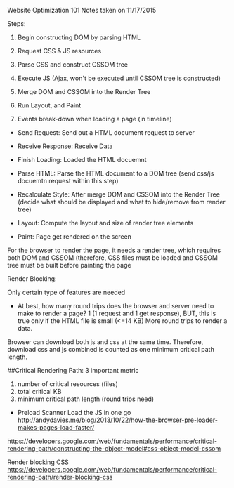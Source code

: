 Website Optimization 101
Notes taken on 11/17/2015


Steps:
1. Begin constructing DOM by parsing HTML
2. Request CSS & JS resources
3. Parse CSS and construct CSSOM tree
4. Execute JS (Ajax, won't be executed until CSSOM tree is constructed)
5. Merge DOM and CSSOM into the Render Tree
6. Run Layout, and Paint



1. Events break-down when loading a page (in timeline)

* Send Request:
	Send out a HTML document request to server

* Receive Response:
	Receive Data

* Finish Loading:
	Loaded the HTML docuemnt

* Parse HTML:
	Parse the HTML document to a DOM tree
	(send css/js docuemtn request within this step)

* Recalculate Style:
	After merge DOM and CSSOM into the Render Tree (decide what should be displayed and what to hide/remove from render tree)

* Layout:
	Compute the layout and size of render tree elements

* Paint:
	Page get rendered on the screen


For the browser to render the page, it needs a render tree, which requires both DOM and CSSOM (therefore, CSS files must be loaded and CSSOM tree must be built before painting the page


Render Blocking:

Only certain type of features are needed 



* At best, how many round trips does the browser and server need to make to render a page?
1 (1 request and 1 get response), BUT, this is true only if the HTML file is small (<=14 KB)
More round trips to render a data.


Browser can download both js and css at the same time. Therefore, download css and js combined is counted as one minimum critical path length.




##Critical Rendering Path:
3 important metric

1. number of critical resources (files)
2. total critical KB
3. minimum critical path length (round trips need)


* Preload Scanner
Load the JS in one go
http://andydavies.me/blog/2013/10/22/how-the-browser-pre-loader-makes-pages-load-faster/


https://developers.google.com/web/fundamentals/performance/critical-rendering-path/constructing-the-object-model#css-object-model-cssom

Render blocking CSS
https://developers.google.com/web/fundamentals/performance/critical-rendering-path/render-blocking-css
